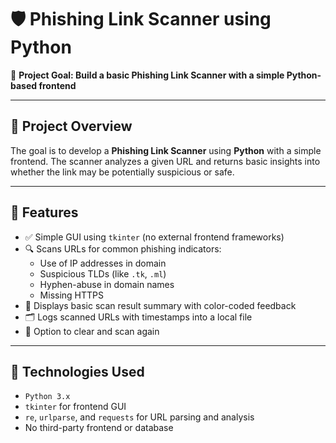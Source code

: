 # 🛡️ Phishing Link Scanner using Python

🎯 **Project Goal: Build a basic Phishing Link Scanner with a simple Python-based frontend**

---

## 📌 Project Overview

The goal is to develop a **Phishing Link Scanner** using **Python** with a simple frontend. The scanner analyzes a given URL and returns basic insights into whether the link may be potentially suspicious or safe.

---

## 🚀 Features

- ✅ Simple GUI using `tkinter` (no external frontend frameworks)
- 🔍 Scans URLs for common phishing indicators:
  - Use of IP addresses in domain
  - Suspicious TLDs (like `.tk`, `.ml`)
  - Hyphen-abuse in domain names
  - Missing HTTPS
- 📄 Displays basic scan result summary with color-coded feedback
- 🗂️ Logs scanned URLs with timestamps into a local file
- 🔁 Option to clear and scan again

---

## 🧰 Technologies Used

- `Python 3.x`
- `tkinter` for frontend GUI
- `re`, `urlparse`, and `requests` for URL parsing and analysis
- No third-party frontend or database


